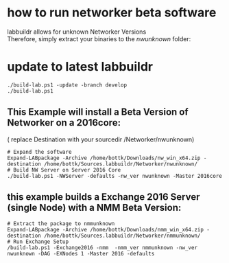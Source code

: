 # how to run networker beta software 

labbuildr allows for unknown Networker Versions  
Therefore, simply extract your binaries to the _nwunknown_ folder:  

# update to latest labbuildr

```Pofwershell
./build-lab.ps1 -update -branch develop
./build-lab.ps1
```
## This Example will install a Beta Version of Networker on a 2016core:
( replace Destination with your sourcedir /Networker/nwunknown)


```
# Expand the software
Expand-LABpackage -Archive /home/bottk/Downloads/nw_win_x64.zip -destination /home/bottk/Sources.labbuildr/Networker/nwunknown/
# Build NW Server on Server 2016 Core
./build-lab.ps1 -NWServer -defaults -nw_ver nwunknown -Master 2016core  
```

## this example builds a Exchange 2016 Server (single Node) with a NMM Beta Version:

```
# Extract the package to nmmunknown
Expand-LABpackage -Archive /home/bottk/Downloads/nmm_win_x64.zip -destination /home/bottk/Sources.labbuildr/Networker/nmmunknown/    
# Run Exchange Setup
/build-lab.ps1 -Exchange2016 -nmm  -nmm_ver nmmunknown -nw_ver nwunknown -DAG -EXNodes 1 -Master 2016 -defaults  
```
